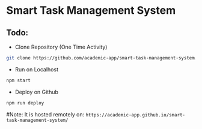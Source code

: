 # Smart Task Management System
## Todo:
* Clone Repository (One Time Activity)
```bash
git clone https://github.com/academic-app/smart-task-management-system.git
```
* Run on Localhost
```bash
npm start
```
* Deploy on Github
```bash
npm run deploy
```
#Note: It is hosted remotely on: ```https://academic-app.github.io/smart-task-management-system/```
